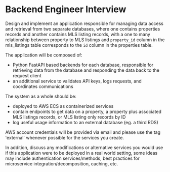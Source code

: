 # Backend Engineer Interview

Design and implement an application responsible for managing data access and retrieval from two separate databases, where one contains properties records and another contains MLS listing records, with a one to many relationship between property to MLS listings and `property_id` column in the mls_listings table corresponds to the `id` column in the properties table. 

The application will be composed of: 

- Python FastAPI based backends for each database, responsible for retrieving data from the database and responding the data back to the request client
- an additional service to validates API keys, logs requests, and coordinates communications 

The system as a whole should be:

- deployed to AWS ECS as containerized services
- contain endpoints to get data on a property, a property plus associated MLS listings records, or MLS listing only records by ID
- log useful usage information to an external database (eg. a third RDS) 

AWS account credentials will be provided via email and please use the tag 'external' whenever possible for the services you create. 

In addition, discuss any modifications or alternative services you would use if this application were to be deployed in a real world setting, some ideas may include authentication services/methods, best practices for microservice integration/decomposition, caching, etc.